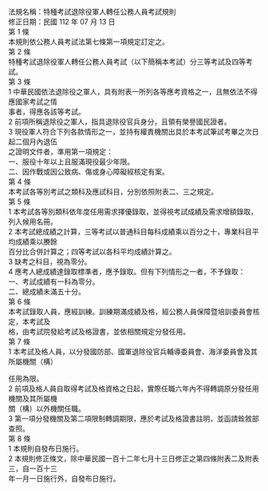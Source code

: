 法規名稱：特種考試退除役軍人轉任公務人員考試規則  
修正日期：民國 112 年 07 月 13 日  
第 1 條  
本規則依公務人員考試法第七條第一項規定訂定之。  
第 2 條  
特種考試退除役軍人轉任公務人員考試（以下簡稱本考試）分三等考試及四等考試。  
第 3 條  
1 中華民國依法退除役之軍人，具有附表一所列各等應考資格之一，且無依法不得應國家考試之情  
事者，得應各該等考試。  
2 前項所稱退除役之軍人，指具退除役官兵身分，且領有榮譽國民證者。  
3 現役軍人符合下列各款情形之一，並持有權責機關出具於本考試筆試考畢之次日起二個月內退伍  
之證明文件者，準用第一項規定：  
一、服役十年以上且服滿現役最少年限。  
二、因作戰或因公致病、傷或身心障礙經核定有案。  
第 4 條  
本考試各等別考試之類科及應試科目，分別依照附表二、三之規定。  
第 5 條  
1 本考試各等別類科依年度任用需求擇優錄取，並得視考試成績及需求增額錄取，列入候用名冊。  
2 本考試總成績之計算，三等考試以普通科目每科成績乘以百分之十，專業科目平均成績乘以賸餘  
百分比合併計算之；四等考試以各科平均成績計算之。  
3 缺考之科目，視為零分。  
4 應考人總成績達錄取標準者，應予錄取。但有下列情形之一者，不予錄取：  
一、考試成績有一科為零分。  
二、總成績未滿五十分。  
第 6 條  
本考試錄取人員，應經訓練。訓練期滿成績及格，經公務人員保障暨培訓委員會核定，本考試及  
格，由考試院發給考試及格證書，並依相關規定分發任用。  
第 7 條  
1 本考試及格人員，以分發國防部、國軍退除役官兵輔導委員會、海洋委員會及其所屬機關（構）  


任用為限。  
2 前項及格人員自取得考試及格資格之日起，實際任職六年內不得轉調原分發任用機關及其所屬機  
關（構）以外機關任職。  
3 第一項分發機關及第二項限制轉調期限，應於考試及格證書註明，並函請銓敘部查照。  
第 8 條  
1 本規則自發布日施行。  
2 本規則修正條文，除中華民國一百十二年七月十三日修正之第四條附表二及附表三，自一百十三  
年一月一日施行外，自發布日施行。  


